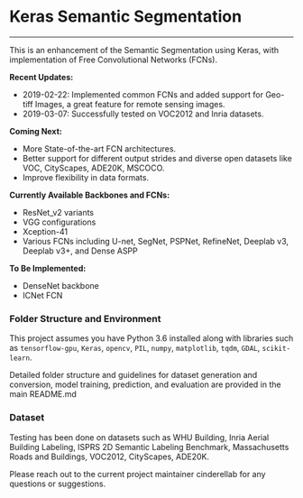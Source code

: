 
# Keras Semantic Segmentation
___

This is an enhancement of the Semantic Segmentation using Keras, with implementation of Free Convolutional Networks (FCNs).

**Recent Updates:**

- 2019-02-22: Implemented common FCNs and added support for Geo-tiff Images, a great feature for remote sensing images.
- 2019-03-07: Successfully tested on VOC2012 and Inria datasets.

**Coming Next:**

- More State-of-the-art FCN architectures.
- Better support for different output strides and diverse open datasets like VOC, CityScapes, ADE20K, MSCOCO.
- Improve flexibility in data formats.

**Currently Available Backbones and FCNs:**

- ResNet_v2 variants
- VGG configurations
- Xception-41
- Various FCNs including U-net, SegNet, PSPNet, RefineNet, Deeplab v3, Deeplab v3+, and Dense ASPP

**To Be Implemented:**

- DenseNet backbone
- ICNet FCN

### Folder Structure and Environment
This project assumes you have Python 3.6 installed along with libraries such as `tensorflow-gpu`, `Keras`, `opencv`, `PIL`, `numpy`, `matplotlib`, `tqdm`, `GDAL`, `scikit-learn`.

Detailed folder structure and guidelines for dataset generation and conversion, model training, prediction, and evaluation are provided in the main README.md

### Dataset
Testing has been done on datasets such as WHU Building, Inria Aerial Building Labeling, ISPRS 2D Semantic Labeling Benchmark, Massachusetts Roads and Buildings, VOC2012, CityScapes, ADE20K.

Please reach out to the current project maintainer cinderellab for any questions or suggestions.